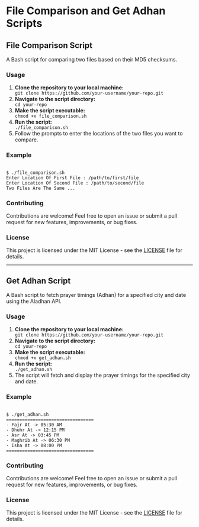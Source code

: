 <!DOCTYPE html>
<html>

<head>
  <style>
    code {
      white-space: pre-wrap;
    }
  </style>
</head>

<body>

<h1>File Comparison and Get Adhan Scripts</h1>

<h2>File Comparison Script</h2>

<p>A Bash script for comparing two files based on their MD5 checksums.</p>

<h3>Usage</h3>

<ol>
  <li><strong>Clone the repository to your local machine:</strong></li>
  <code>git clone https://github.com/your-username/your-repo.git</code>

  <li><strong>Navigate to the script directory:</strong></li>
  <code>cd your-repo</code>

  <li><strong>Make the script executable:</strong></li>
  <code>chmod +x file_comparison.sh</code>

  <li><strong>Run the script:</strong></li>
  <code>./file_comparison.sh</code>

  <li>Follow the prompts to enter the locations of the two files you want to compare.</li>
</ol>

<h3>Example</h3>

<code>
$ ./file_comparison.sh
Enter Location Of First File : /path/to/first/file
Enter Location Of Second File : /path/to/second/file
Two Files Are The Same ...
</code>

<h3>Contributing</h3>

<p>Contributions are welcome! Feel free to open an issue or submit a pull request for new features, improvements, or bug fixes.</p>

<h3>License</h3>

<p>This project is licensed under the MIT License - see the <a href="LICENSE">LICENSE</a> file for details.</p>

<hr>

<h2>Get Adhan Script</h2>

<p>A Bash script to fetch prayer timings (Adhan) for a specified city and date using the Aladhan API.</p>

<h3>Usage</h3>

<ol>
  <li><strong>Clone the repository to your local machine:</strong></li>
  <code>git clone https://github.com/your-username/your-repo.git</code>

  <li><strong>Navigate to the script directory:</strong></li>
  <code>cd your-repo</code>

  <li><strong>Make the script executable:</strong></li>
  <code>chmod +x get_adhan.sh</code>

  <li><strong>Run the script:</strong></li>
  <code>./get_adhan.sh</code>

  <li>The script will fetch and display the prayer timings for the specified city and date.</li>
</ol>

<h3>Example</h3>

<code>
$ ./get_adhan.sh
=================================
- Fajr At -> 05:30 AM
- Dhuhr At -> 12:15 PM
- Asr At -> 03:45 PM
- Maghrib At -> 06:30 PM
- Isha At -> 08:00 PM
=================================
</code>

<h3>Contributing</h3>

<p>Contributions are welcome! Feel free to open an issue or submit a pull request for new features, improvements, or bug fixes.</p>

<h3>License</h3>

<p>This project is licensed under the MIT License - see the <a href="LICENSE">LICENSE</a> file for details.</p>

</body>

</html>
